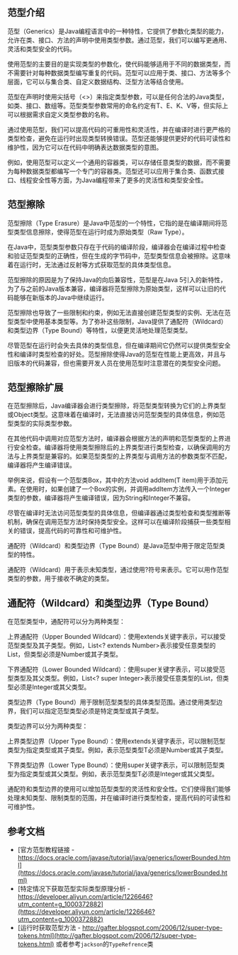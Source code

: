 ## 范型介绍
范型（Generics）是Java编程语言中的一种特性，它提供了参数化类型的能力，允许在类、接口、方法的声明中使用类型参数。通过范型，我们可以编写更通用、灵活和类型安全的代码。

使用范型的主要目的是实现类型的参数化，使代码能够适用于不同的数据类型，而不需要针对每种数据类型编写重复的代码。范型可以应用于类、接口、方法等多个层面，它可以与集合类、自定义数据结构、泛型方法等结合使用。

范型在声明时使用尖括号（<>）来指定类型参数，可以是任何合法的Java类型，如类、接口、数组等。范型类型参数常用的命名约定有T、E、K、V等，但实际上可以根据需求自定义类型参数的名称。

通过使用范型，我们可以提高代码的可重用性和灵活性，并在编译时进行更严格的类型检查，避免在运行时出现类型转换错误。范型还能够提供更好的代码可读性和维护性，因为它可以在代码中明确表达数据类型的意图。

例如，使用范型可以定义一个通用的容器类，可以存储任意类型的数据，而不需要为每种数据类型都编写一个专门的容器类。范型还可以应用于集合类、函数式接口、线程安全性等方面，为Java编程带来了更多的灵活性和类型安全性。

## 范型擦除
范型擦除（Type Erasure）是Java中范型的一个特性，它指的是在编译期间将范型类型信息擦除，使得范型在运行时成为原始类型（Raw Type）。

在Java中，范型类型参数只存在于代码的编译阶段，编译器会在编译过程中检查和验证范型类型的正确性，但在生成的字节码中，范型类型信息会被擦除。这意味着在运行时，无法通过反射等方式获取范型的具体类型信息。

范型擦除的原因是为了保持Java的向后兼容性，范型是在Java 5引入的新特性，为了与之前的Java版本兼容，编译器将范型擦除为原始类型，这样可以让旧的代码能够在新版本的Java中继续运行。

范型擦除也导致了一些限制和约束，例如无法直接创建范型类型的实例、无法在范型类型中使用基本类型等。为了弥补这些限制，Java提供了通配符（Wildcard）和类型边界（Type Bound）等特性，以便更灵活地处理范型类型。

尽管范型在运行时会失去具体的类型信息，但在编译期间它仍然可以提供类型安全性和编译时类型检查的好处。范型擦除使得Java的范型在性能上更高效，并且与旧版本的代码兼容，但也需要开发人员在使用范型时注意潜在的类型安全问题。

## 范型擦除扩展
在范型擦除后，Java编译器会进行类型擦除，将范型类型转换为它们的上界类型或Object类型。这意味着在编译时，无法直接访问范型类型的具体信息，例如范型类型的实际类型参数。

在其他代码中调用对应范型方法时，编译器会根据方法的声明和范型类型的上界进行安全检查。编译器将使用类型擦除后的上界类型进行类型检查，以确保调用的方法与上界类型是兼容的。如果范型类型的上界类型与调用方法的参数类型不匹配，编译器将产生编译错误。

举例来说，假设有一个范型类Box<T>，其中的方法void addItem(T item)用于添加元素。在使用时，如果创建了一个Box<String>的实例，并调用addItem方法传入一个Integer类型的参数，编译器将产生编译错误，因为String和Integer不兼容。

尽管在编译时无法访问范型类型的具体信息，但编译器通过类型检查和类型推断等机制，确保在调用范型方法时保持类型安全。这样可以在编译阶段捕获一些类型相关的错误，提高代码的可靠性和可维护性。

通配符（Wildcard）和类型边界（Type Bound）是Java范型中用于限定范型类型的特性。

通配符（Wildcard）用于表示未知类型，通过使用?符号来表示。它可以用作范型类型的参数，用于接收不确定的类型。

## 通配符（Wildcard）和类型边界（Type Bound）
在范型类型中，通配符可以分为两种类型：

上界通配符（Upper Bounded Wildcard）：使用extends关键字表示，可以接受范型类型及其子类型。例如，List<? extends Number>表示接受任意类型的List，但类型必须是Number或其子类型。

下界通配符（Lower Bounded Wildcard）：使用super关键字表示，可以接受范型类型及其父类型。例如，List<? super Integer>表示接受任意类型的List，但类型必须是Integer或其父类型。

类型边界（Type Bound）用于限制范型类型的具体类型范围。通过使用类型边界，我们可以指定范型类型必须是特定类型或其子类型。

类型边界可以分为两种类型：

上界类型边界（Upper Type Bound）：使用extends关键字表示，可以限制范型类型为指定类型或其子类型。例如，<T extends Number>表示范型类型T必须是Number或其子类型。

下界类型边界（Lower Type Bound）：使用super关键字表示，可以限制范型类型为指定类型或其父类型。例如，<T super Integer>表示范型类型T必须是Integer或其父类型。

通配符和类型边界的使用可以增加范型类型的灵活性和安全性。它们使得我们能够处理未知类型、限制类型的范围，并在编译时进行类型检查，提高代码的可读性和可维护性。

## 参考文档
* [官方范型教程链接 - https://docs.oracle.com/javase/tutorial/java/generics/lowerBounded.html](https://docs.oracle.com/javase/tutorial/java/generics/lowerBounded.html)
* [特定情况下获取范型实际类型原理分析 - https://developer.aliyun.com/article/1226646?utm_content=g_1000372882](https://developer.aliyun.com/article/1226646?utm_content=g_1000372882)
* [运行时获取范型方法 - http://gafter.blogspot.com/2006/12/super-type-tokens.html](http://gafter.blogspot.com/2006/12/super-type-tokens.html) 或者参考`jackson`的`TypeRefrence`类